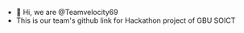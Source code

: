 - 👋 Hi, we are @Teamvelocity69
- This is our team's github link for Hackathon project of GBU SOICT

<!---
Teamvelocity69/Teamvelocity69 is a ✨ special ✨ repository because its `README.md` (this file) appears on your GitHub profile.
You can click the Preview link to take a look at your changes.
--->

